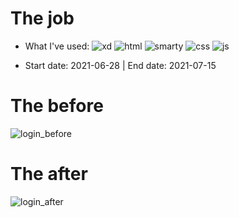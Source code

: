 
# The job

- What I've used: 
![xd](https://img.shields.io/badge/-AdobeXD-05122A?style=flat&logo=AdobeXD)
![html](https://img.shields.io/badge/-HTML-05122A?style=flat&logo=HTML5)
![smarty](https://img.shields.io/badge/-Smarty-05122A?style=flat&logo=)
![css](https://img.shields.io/badge/-CSS-05122A?style=flat&logo=CSS3&logoColor=1572B6) 
![js](https://img.shields.io/badge/-JavaScript-05122A?style=flat&logo=javascript)

- Start date: 2021-06-28 | End date: 2021-07-15

# The before

![login_before](https://i.imgur.com/BscVdgW.png)

# The after

![login_after](https://i.imgur.com/ikOGEFN.png)
